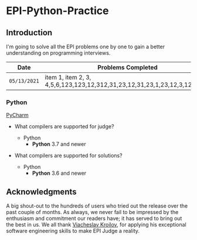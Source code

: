 # EPI-Python-Practice

## Introduction

I'm going to solve all the EPI problems one by one to gain a better understanding on programming interviews.

Date | Problems Completed
--- | ---
 `05/13/2021` | item 1, item 2, 3, 4,5,6,123,123,12,312,31,23,12,31,23,1,23,12,3,123,12,3

### Python

[PyCharm](https://youtu.be/ImD_iI-uGYo)

- What compilers are supported for judge?
  - Python
    - **Python** 3.7 and newer
   

- What compilers are supported for solutions?
    - Python
      - **Python** 3.6 and newer 

## Acknowledgments

A big shout-out to the hundreds of users who tried out the release over the past couple of months. As always, we never fail to be impressed by the enthusiasm and commitment our readers have; it has served to bring out the best in us.
We all thank [Viacheslav Kroilov](https://github.com/metopa), for applying his exceptional software engineering skills to make EPI Judge a reality.
